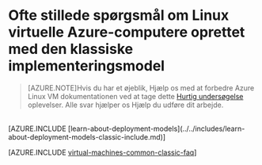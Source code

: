 <properties
    pageTitle="Ofte stillede spørgsmål om klassisk FOS | Microsoft Azure"
    description="Svar på nogle af de almindelige spørgsmål om Azure Linux virtuelle maskiner, der er oprettet med den klassiske implementeringsmodel."
    services="virtual-machines-linux"
    documentationCenter=""
    authors="cynthn"
    manager="timlt"
    editor=""
    tags="azure-service-management"/>

<tags
    ms.service="virtual-machines-linux"
    ms.workload="infrastructure-services"
    ms.tgt_pltfrm="vm-linux"
    ms.devlang="na"
    ms.topic="article"
    ms.date="07/28/2016"
    ms.author="cynthn"/>

# <a name="frequently-asked-question-about-azure-linux-virtual-machines-created-with-the-classic-deployment-model"></a>Ofte stillede spørgsmål om Linux virtuelle Azure-computere oprettet med den klassiske implementeringsmodel

> [AZURE.NOTE]Hvis du har et øjeblik, Hjælp os med at forbedre Azure Linux VM dokumentationen ved at tage dette [Hurtig undersøgelse](https://aka.ms/linuxdocsurvey) oplevelser. Alle svar hjælper os Hjælp du udføre dit arbejde.
<br />
[AZURE.INCLUDE [learn-about-deployment-models](../../includes/learn-about-deployment-models-classic-include.md)]

[AZURE.INCLUDE [virtual-machines-common-classic-faq](../../includes/virtual-machines-common-classic-faq.md)]
